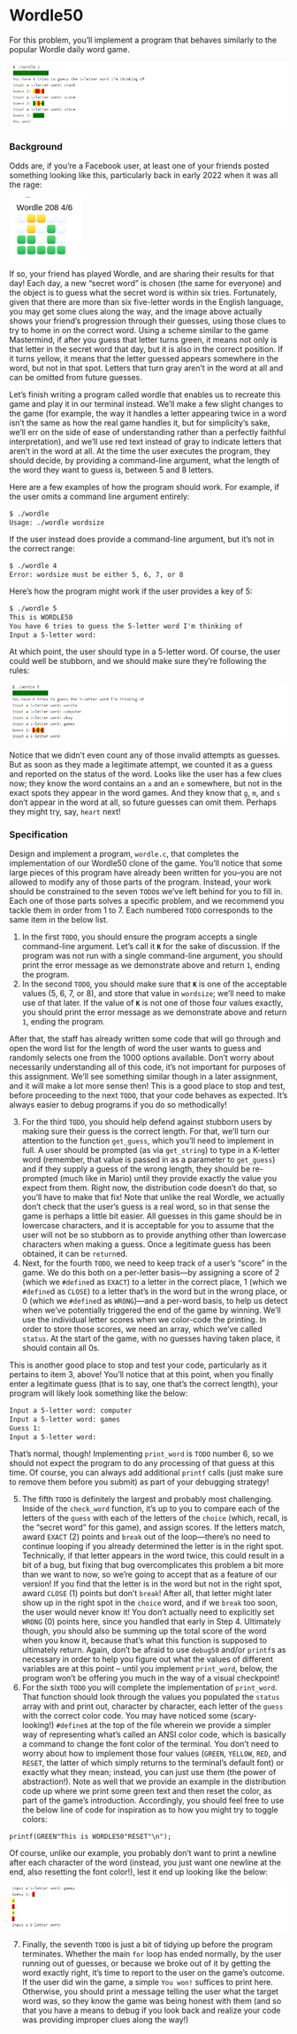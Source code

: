 # Wordle50

For this problem, you’ll implement a program that behaves similarly to the popular Wordle daily word game.

![alt text](img/Screenshot_1.png)

### Background

Odds are, if you’re a Facebook user, at least one of your friends posted something looking like this, particularly back in early 2022 when it was all the rage:

![alt text](img/wordle.png)

If so, your friend has played Wordle, and are sharing their results for that day! Each day, a new “secret word” is chosen (the same for everyone) and the object is to guess what the secret word is within six tries. Fortunately, given that there are more than six five-letter words in the English language, you may get some clues along the way, and the image above actually shows your friend’s progression through their guesses, using those clues to try to home in on the correct word. Using a scheme similar to the game Mastermind, if after you guess that letter turns green, it means not only is that letter in the secret word that day, but it is also in the correct position. If it turns yellow, it means that the letter guessed appears somewhere in the word, but not in that spot. Letters that turn gray aren’t in the word at all and can be omitted from future guesses.

Let’s finish writing a program called wordle that enables us to recreate this game and play it in our terminal instead. We’ll make a few slight changes to the game (for example, the way it handles a letter appearing twice in a word isn’t the same as how the real game handles it, but for simplicity’s sake, we’ll err on the side of ease of understanding rather than a perfectly faithful interpretation), and we’ll use red text instead of gray to indicate letters that aren’t in the word at all. At the time the user executes the program, they should decide, by providing a command-line argument, what the length of the word they want to guess is, between 5 and 8 letters.

Here are a few examples of how the program should work. For example, if the user omits a command line argument entirely:

    $ ./wordle
    Usage: ./wordle wordsize

If the user instead does provide a command-line argument, but it’s not in the correct range:

    $ ./wordle 4
    Error: wordsize must be either 5, 6, 7, or 8

Here’s how the program might work if the user provides a key of 5:

    $ ./wordle 5
    This is WORDLE50
    You have 6 tries to guess the 5-letter word I'm thinking of
    Input a 5-letter word:

At which point, the user should type in a 5-letter word. Of course, the user could well be stubborn, and we should make sure they’re following the rules:

![alt text](img/Screenshot_2.png)

Notice that we didn’t even count any of those invalid attempts as guesses. But as soon as they made a legitimate attempt, we counted it as a guess and reported on the status of the word. Looks like the user has a few clues now; they know the word contains an ``a`` and an ``e`` somewhere, but not in the exact spots they appear in the word games. And they know that ``g``, ``m``, and ``s`` don’t appear in the word at all, so future guesses can omit them. Perhaps they might try, say, ``heart`` next!

### Specification

Design and implement a program, ``wordle.c``, that completes the implementation of our Wordle50 clone of the game. You’ll notice that some large pieces of this program have already been written for you–you are not allowed to modify any of those parts of the program. Instead, your work should be constrained to the seven ``TODO``s we’ve left behind for you to fill in. Each one of those parts solves a specific problem, and we recommend you tackle them in order from 1 to 7. Each numbered ``TODO`` corresponds to the same item in the below list.

1. In the first ``TODO``, you should ensure the program accepts a single command-line argument. Let’s call it **``K``** for the sake of discussion. If the program was not run with a single command-line argument, you should print the error message as we demonstrate above and return ``1``, ending the program.
2. In the second ``TODO``, you should make sure that **``K``** is one of the acceptable values (5, 6, 7, or 8), and store that value in ``wordsize``; we’ll need to make use of that later. If the value of **``K``** is not one of those four values exactly, you should print the error message as we demonstrate above and return ``1``, ending the program.

After that, the staff has already written some code that will go through and open the word list for the length of word the user wants to guess and randomly selects one from the 1000 options available. Don’t worry about necessarily understanding all of this code, it’s not important for purposes of this assignment. We’ll see something similar though in a later assignment, and it will make a lot more sense then! This is a good place to stop and test, before proceeding to the next ``TODO``, that your code behaves as expected. It’s always easier to debug programs if you do so methodically!

3. For the third ``TODO``, you should help defend against stubborn users by making sure their guess is the correct length. For that, we’ll turn our attention to the function ``get_guess``, which you’ll need to implement in full. A user should be prompted (as via ``get_string``) to type in a K-letter word (remember, that value is passed in as a parameter to ``get_guess``) and if they supply a guess of the wrong length, they should be re-prompted (much like in Mario) until they provide exactly the value you expect from them. Right now, the distribution code doesn’t do that, so you’ll have to make that fix! Note that unlike the real Wordle, we actually don’t check that the user’s guess is a real word, so in that sense the game is perhaps a little bit easier. All guesses in this game should be in lowercase characters, and it is acceptable for you to assume that the user will not be so stubborn as to provide anything other than lowercase characters when making a guess. Once a legitimate guess has been obtained, it can be ``return``ed.
4. Next, for the fourth ``TODO``, we need to keep track of a user’s “score” in the game. We do this both on a per-letter basis—by assigning a score of 2 (which we ``#define``d as ``EXACT``) to a letter in the correct place, 1 (which we ``#define``d as ``CLOSE``) to a letter that’s in the word but in the wrong place, or 0 (which we ``#define``d as ``WRONG``)—and a per-word basis, to help us detect when we’ve potentially triggered the end of the game by winning. We’ll use the individual letter scores when we color-code the printing. In order to store those scores, we need an array, which we’ve called ``status``. At the start of the game, with no guesses having taken place, it should contain all 0s.

This is another good place to stop and test your code, particularly as it pertains to item 3, above! You’ll notice that at this point, when you finally enter a legitimate guess (that is to say, one that’s the correct length), your program will likely look something like the below:

    Input a 5-letter word: computer
    Input a 5-letter word: games
    Guess 1:
    Input a 5-letter word:

That’s normal, though! Implementing ``print_word`` is ``TODO`` number 6, so we should not expect the program to do any processing of that guess at this time. Of course, you can always add additional ``printf`` calls (just make sure to remove them before you submit) as part of your debugging strategy!

5. The fifth ``TODO`` is definitely the largest and probably most challenging. Inside of the ``check_word`` function, it’s up to you to compare each of the letters of the ``guess`` with each of the letters of the ``choice`` (which, recall, is the “secret word” for this game), and assign scores. If the letters match, award ``EXACT`` (2) points and ``break`` out of the loop—there’s no need to continue looping if you already determined the letter is in the right spot. Technically, if that letter appears in the word twice, this could result in a bit of a bug, but fixing that bug overcomplicates this problem a bit more than we want to now, so we’re going to accept that as a feature of our version! If you find that the letter is in the word but not in the right spot, award ``CLOSE`` (1) points but don’t ``break``! After all, that letter might later show up in the right spot in the ``choice`` word, and if we ``break`` too soon, the user would never know it! You don’t actually need to explicitly set ``WRONG`` (0) points here, since you handled that early in Step 4. Ultimately though, you should also be summing up the total score of the word when you know it, because that’s what this function is supposed to ultimately return. Again, don’t be afraid to use ``debug50`` and/or ``printf``s as necessary in order to help you figure out what the values of different variables are at this point – until you implement ``print_word``, below, the program won’t be offering you much in the way of a visual checkpoint!
6. For the sixth ``TODO`` you will complete the implementation of ``print_word``. That function should look through the values you populated the ``status`` array with and print out, character by character, each letter of the ``guess`` with the correct color code. You may have noticed some (scary-looking!) ``#define``s at the top of the file wherein we provide a simpler way of representing what’s called an ANSI color code, which is basically a command to change the font color of the terminal. You don’t need to worry about how to implement those four values (``GREEN``, ``YELLOW``, ``RED``, and ``RESET``, the latter of which simply returns to the terminal’s default font) or exactly what they mean; instead, you can just use them (the power of abstraction!). Note as well that we provide an example in the distribution code up where we print some green text and then reset the color, as part of the game’s introduction. Accordingly, you should feel free to use the below line of code for inspiration as to how you might try to toggle colors:

```
printf(GREEN"This is WORDLE50"RESET"\n");
```

Of course, unlike our example, you probably don’t want to print a newline after each character of the word (instead, you just want one newline at the end, also resetting the font color!), lest it end up looking like the below:

![alt text](img/Screenshot_3.png)

7. Finally, the seventh ``TODO`` is just a bit of tidying up before the program terminates. Whether the main ``for`` loop has ended normally, by the user running out of guesses, or because we broke out of it by getting the word exactly right, it’s time to report to the user on the game’s outcome. If the user did win the game, a simple ``You won!`` suffices to print here. Otherwise, you should print a message telling the user what the target word was, so they know the game was being honest with them (and so that you have a means to debug if you look back and realize your code was providing improper clues along the way!)